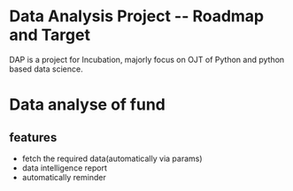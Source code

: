 # Data Analysis Project -- Roadmap and Target
DAP is a project for Incubation, majorly focus on OJT of Python and python based data science.

# Data analyse of fund
## features
- fetch the required data(automatically via params)
- data intelligence report
- automatically reminder
